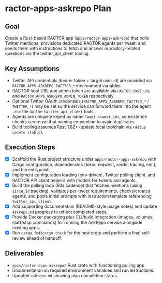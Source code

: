 # ractor-apps-askrepo Plan

## Goal
Create a Rust-based RACTOR app (`apps/ractor-apps-askrepo`) that polls Twitter mentions, provisions dedicated RACTOR agents per tweet, and seeds them with instructions to fetch and answer repository-related questions via the twitter_api_client tooling.

## Key Assumptions
- Twitter API credentials (bearer token + target user id) are provided via `RACTOR_APPS_ASKREPO_TWITTER_*` environment variables.
- RACTOR host URL and admin token are available via `RACTOR_HOST_URL` and `RACTOR_APPS_ASKREPO_ADMIN_TOKEN` respectively.
- Optional Twitter OAuth credentials (`RACTOR_APPS_ASKREPO_TWITTER_*` / `TWITTER_*`) may be set so the service can forward them into the agent `.env` file for the `twitter_api_client` tools.
- Agents are uniquely keyed by name `Tweet_<tweet_id>`, so existence checks can reuse that naming convention to avoid duplicates.
- Build tooling assumes Rust 1.82+ (update local toolchain via `rustup update stable`).

## Execution Steps
- [x] Scaffold the Rust project structure under `apps/ractor-apps-askrepo` with Cargo configuration, dependencies (tokio, reqwest, serde, tracing, etc.), and bin entrypoint.
- [x] Implement configuration loading (env-driven), Twitter polling client, and RACTOR API client helpers with models for tweets and agents.
- [x] Build the polling loop (60s cadence) that fetches mentions (using `since_id` tracking), validates per-tweet requirements, checks/creates agents, and posts initial prompts with instruction template referencing `twitter_api_client`.
- [x] Add supporting documentation (README-style usage notes) and update `askrepo.md` progress to reflect completed steps.
- [x] Provide Docker packaging plus CLI/build integration (images, volumes, start/stop commands) for running the AskRepo service alongside existing apps.
- [x] Run `cargo fmt`/`cargo check` for the new crate and perform a final self-review ahead of handoff.

## Deliverables
- `apps/ractor-apps-askrepo/` Rust crate with functioning polling app.
- Documentation on required environment variables and run instructions.
- Updated `askrepo.md` showing plan completion status.

